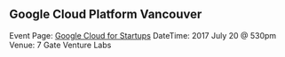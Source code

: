 ## Google Cloud Platform Vancouver
Event Page: [Google Cloud for Startups](https://www.meetup.com/Google-Cloud-Platform-Vancouver/events/240630025/)
DateTime: 2017 July 20 @ 530pm
Venue: 7 Gate Venture Labs
